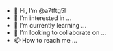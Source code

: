 - 👋 Hi, I’m @a7tftg5l
- 👀 I’m interested in ...
- 🌱 I’m currently learning ...
- 💞️ I’m looking to collaborate on ...
- 📫 How to reach me ...

<!---
a7tftg5l/a7tftg5l is a ✨ special ✨ repository because its `README.md` (this file) appears on your GitHub profile.
You can click the Preview link to take a look at your changes.
--->
